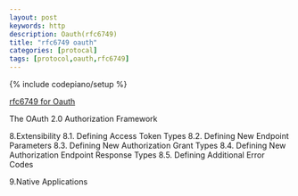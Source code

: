 ```yaml
---
layout: post
keywords: http 
description: Oauth(rfc6749) 
title: "rfc6749 oauth"
categories: [protocal]
tags: [protocol,oauth,rfc6749]
---
```

{% include codepiano/setup %}

[rfc6749 for Oauth](https://www.rfc-editor.org/rfc/rfc6749)

The OAuth 2.0 Authorization Framework

8.Extensibility
8.1.  Defining Access Token Types
8.2. Defining New Endpoint Parameters
8.3. Defining New Authorization Grant Types
8.4. Defining New Authorization Endpoint Response Types
8.5. Defining Additional Error Codes

9.Native Applications

